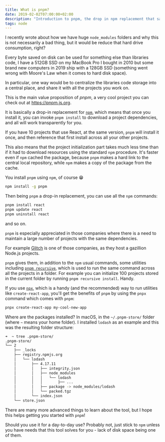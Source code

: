 ```yaml
---
title: What is pnpm?
date: 2019-02-02T07:00:00+02:00
description: "Introduction to pnpm, the drop in npm replacement that saves you disk space"
tags: node
---
```


I recently wrote about how we have huge `node_modules` folders and why this is not necessarily a bad thing, but it would be reduce that hard drive consumption, right?

Every byte saved on disk can be used for something else than libraries code, I have a 512GB SSD on my MacBook Pro I bought in 2010 but some brand new computers in 2019 ship with a 128GB SSD (something went wrong with Moore's Law when it comes to hard disk space).

In particular, one way would be to centralize the libraries code storage into a central place, and share it with all the projects you work on.

This is the main value proposition of *pnpm*, a very cool project you can check out at <https://pnpm.js.org>.

It is basically a drop-in replacement for [`npm`](/npm/), which means that once you install it, you can invoke `pnpm install` to download a project dependencies, and all will work transparently for you.

If you have 10 projects that use React, at the same version, `pnpm` will install it once, and then reference that first install across all your other projects.

This also means that the project initialization part takes much less time than if it had to download resources using the standard `npm` procedure. It's faster even if `npm` cached the package, because `pnpm` makes a hard link to the central local repository, while `npm` makes a copy of the package from the cache.

You install `pnpm` using `npm`, of course 😁

```bash
npm install -g pnpm
```

Then being `pnpm` a drop-in replacement, you can use all the `npm` commands:

```bash
pnpm install react
pnpm update react
pnpm uninstall react
```

and so on.

`pnpm` is especially appreciated in those companies where there is a need to maintain a large number of projects with the same dependencies.

For example [Glitch](/glitch/) is one of those companies, as they host a gazillion Node.js projects.

`pnpm` gives them, in addition to the `npm` usual commands, some utilities including [`pnpm recursive`](https://pnpm.js.org/docs/en/pnpm-recursive.html), which is used to run the same command across all the projects in a folder. For example you can initialize 100 projects stored in the current folder by running `pnpm recursive install`. Handy.

If you use [`npx`](/npx/), which is a handy (and the recommended) way to run utilities like `create-react-app`, you'll get the benefits of `pnpm` by using the `pnpx` command which comes with `pnpm`:

```bash
pnpx create-react-app my-cool-new-app
```

Where are the packages installed? In macOS, in the `~/.pnpm-store/` folder (where `~` means your home folder). I installed `lodash` as an example and this was the resulting folder structure:

```bash
➜  ~ tree .pnpm-store/
.pnpm-store/
└── 2
    ├── _locks
    ├── registry.npmjs.org
    │   └── lodash
    │       ├── 4.17.11
    │       │   ├── integrity.json
    │       │   ├── node_modules
    │       │   │   └── lodash
    │       │   │       ├── ...
    │       │   ├── package -> node_modules/lodash
    │       │   └── packed.tgz
    │       └── index.json
    └── store.json
```

There are many more advanced things to learn about the tool, but I hope this helps getting you started with `pnpm`!

Should you use it for a day-to-day use? Probably not, just stick to `npm` unless you have needs that this tool solves for you - lack of disk space being one of them.